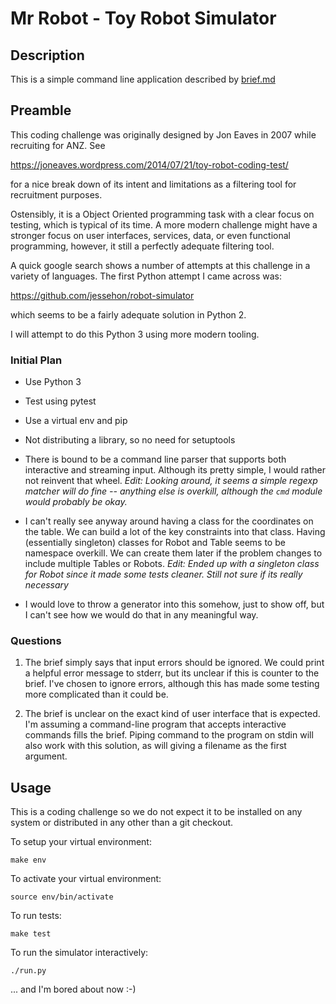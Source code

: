 # Mr Robot - Toy Robot Simulator

## Description

This is a simple command line application described by [brief.md](brief.md)

## Preamble

This coding challenge was originally designed by Jon Eaves in 2007 while recruiting for ANZ. See

https://joneaves.wordpress.com/2014/07/21/toy-robot-coding-test/

for a nice break down of its intent and limitations as a filtering tool for
recruitment purposes.

Ostensibly, it is a Object Oriented programming task with a clear focus on
testing, which is typical of its time. A more modern challenge might have
a stronger focus on user interfaces, services, data, or even functional
programming, however, it still a perfectly adequate filtering tool.

A quick google search shows a number of attempts at this challenge in
a variety of languages. The first Python attempt I came across was:

https://github.com/jessehon/robot-simulator

which seems to be a fairly adequate solution in Python 2.

I will attempt to do this Python 3 using more modern tooling.

### Initial Plan

* Use Python 3

* Test using pytest

* Use a virtual env and pip

* Not distributing a library, so no need for setuptools

* There is bound to be a command line parser that supports both interactive
  and streaming input. Although its pretty simple, I would rather not reinvent
  that wheel. _Edit: Looking around, it seems a simple regexp matcher will do fine --
  anything else is overkill, although the `cmd` module would probably be okay._

* I can't really see anyway around having a class for the coordinates on the
  table. We can build a lot of the key constraints into that class.  Having
  (essentially singleton) classes for Robot and Table seems to be namespace
  overkill.  We can create them later if the problem changes to include
  multiple Tables or Robots. _Edit: Ended up with a singleton class for Robot
  since it made some tests cleaner. Still not sure if its really necessary_

* I would love to throw a generator into this somehow, just to show off, but
  I can't see how we would do that in any meaningful way.

### Questions

1. The brief simply says that input errors should be ignored. We could print
   a helpful error message to stderr, but its unclear if this is counter to
   the brief. I've chosen to ignore errors, although this has made some
   testing more complicated than it could be.

2. The brief is unclear on the exact kind of user interface that is expected.
   I'm assuming a command-line program that accepts interactive commands fills
   the brief.  Piping command to the program on stdin will also work with this
   solution, as will giving a filename as the first argument.


## Usage

This is a coding challenge so we do not expect it to be installed on any
system or distributed in any other than a git checkout.

To setup your virtual environment:

    make env

To activate your virtual environment:

    source env/bin/activate

To run tests:

    make test

To run the simulator interactively:

    ./run.py


... and I'm bored about now :-)

